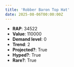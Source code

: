 ```yaml
---
title: 'Robber Baron Top Hat'
date: 2025-08-06T00:00:00Z
---
```

- **RAP**: 34522
- **Value**: 110000
- **Demand level**: 0
- **Trend**: 2
- **Projected?**: True
- **Hyped?**: True
- **Rare?**: True
